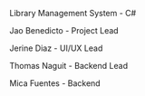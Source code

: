 Library Management System - C#

Jao Benedicto - Project Lead

Jerine Diaz - UI/UX Lead

Thomas Naguit - Backend Lead

Mica Fuentes - Backend
